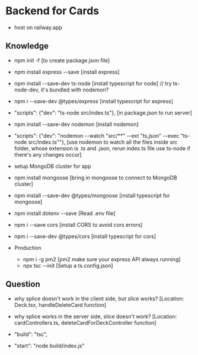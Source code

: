 # Backend for Cards

- host on railway.app

## Knowledge

- npm init -f [to create package.json file]
- npm install express --save [install express]
- npm install --save-dev ts-node [install typescript for node] // try ts-node-dev, it's bundled with nodemon?
- npm i --save-dev @types/express [install typescript for express]
- "scripts": {"dev": "ts-node src/index.ts"}, [in package.json to run server]
- npm install --save-dev nodemon [install nodemon]
- "scripts": {"dev": "nodemon --watch \"src/\*\*\" --ext \"ts,json\" --exec \"ts-node src/index.ts\""}, [use nodemon to watch all the files inside src folder, whose extension is .ts and .json, rerun index.ts file use ts-node if there's any changes occur]

- setup MongoDB cluster for app
- npm install mongoose [bring in mongoose to connect to MongoDB cluster]
- npm install --save-dev @types/mongoose [install typescript for mongoose]
- npm install dotenv --save [Read .env file]
- npm i --save cors [install CORS to avoid cors errors]
- npm i --save-dev @types/cors [install typescript for cors]

- Production
  - npm i -g pm2 [pm2 make sure your express API always running]
  - npx tsc --init [Setup a ts.config.json]

## Question

- why splice doesn't work in the client side, but slice works? [Location: Deck.tsx, handleDeleteCard function]
- why splice works in the server side, slice doesn't work? [Location: cardControllers.ts, deleteCardForDeckController function]

- "build": "tsc",
- "start": "node build/index.js"
